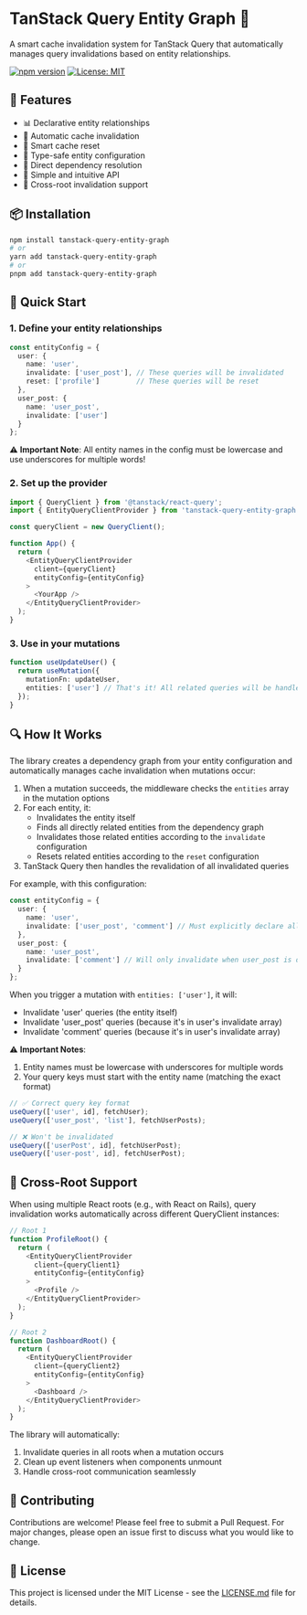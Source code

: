 # TanStack Query Entity Graph 🎯

A smart cache invalidation system for TanStack Query that automatically manages query invalidations based on entity relationships.

[![npm version](https://badge.fury.io/js/tanstack-query-entity-graph.svg)](https://badge.fury.io/js/tanstack-query-entity-graph)
[![License: MIT](https://img.shields.io/badge/License-MIT-yellow.svg)](https://opensource.org/licenses/MIT)

## 🌟 Features

- 📊 Declarative entity relationships
- 🔄 Automatic cache invalidation
- 🧹 Smart cache reset
- 🎯 Type-safe entity configuration
- 🔗 Direct dependency resolution
- 🎨 Simple and intuitive API
- 🔀 Cross-root invalidation support

## 📦 Installation

```bash
npm install tanstack-query-entity-graph
# or
yarn add tanstack-query-entity-graph
# or
pnpm add tanstack-query-entity-graph
```

## 🚀 Quick Start

### 1. Define your entity relationships

```typescript
const entityConfig = {
  user: {
    name: 'user',
    invalidate: ['user_post'], // These queries will be invalidated
    reset: ['profile']         // These queries will be reset
  },
  user_post: {
    name: 'user_post',
    invalidate: ['user']
  }
};
```

⚠️ **Important Note**: All entity names in the config must be lowercase and use underscores for multiple words!

### 2. Set up the provider

```typescript
import { QueryClient } from '@tanstack/react-query';
import { EntityQueryClientProvider } from 'tanstack-query-entity-graph';

const queryClient = new QueryClient();

function App() {
  return (
    <EntityQueryClientProvider
      client={queryClient}
      entityConfig={entityConfig}
    >
      <YourApp />
    </EntityQueryClientProvider>
  );
}
```

### 3. Use in your mutations

```typescript
function useUpdateUser() {
  return useMutation({
    mutationFn: updateUser,
    entities: ['user'] // That's it! All related queries will be handled automatically
  });
}
```

## 🔍 How It Works

The library creates a dependency graph from your entity configuration and automatically manages cache invalidation when mutations occur:

1. When a mutation succeeds, the middleware checks the `entities` array in the mutation options
2. For each entity, it:
   - Invalidates the entity itself
   - Finds all directly related entities from the dependency graph
   - Invalidates those related entities according to the `invalidate` configuration
   - Resets related entities according to the `reset` configuration
3. TanStack Query then handles the revalidation of all invalidated queries

For example, with this configuration:
```typescript
const entityConfig = {
  user: {
    name: 'user',
    invalidate: ['user_post', 'comment'] // Must explicitly declare all entities to invalidate
  },
  user_post: {
    name: 'user_post',
    invalidate: ['comment'] // Will only invalidate when user_post is directly mutated
  }
};
```

When you trigger a mutation with `entities: ['user']`, it will:
- Invalidate 'user' queries (the entity itself)
- Invalidate 'user_post' queries (because it's in user's invalidate array)
- Invalidate 'comment' queries (because it's in user's invalidate array)

⚠️ **Important Notes**:
1. Entity names must be lowercase with underscores for multiple words
2. Your query keys must start with the entity name (matching the exact format)

```typescript
// ✅ Correct query key format
useQuery(['user', id], fetchUser);
useQuery(['user_post', 'list'], fetchUserPosts);

// ❌ Won't be invalidated
useQuery(['userPost', id], fetchUserPost);
useQuery(['user-post', id], fetchUserPost);
```

## 🔀 Cross-Root Support

When using multiple React roots (e.g., with React on Rails), query invalidation works automatically across different QueryClient instances:

```typescript
// Root 1
function ProfileRoot() {
  return (
    <EntityQueryClientProvider
      client={queryClient1}
      entityConfig={entityConfig}
    >
      <Profile />
    </EntityQueryClientProvider>
  );
}

// Root 2
function DashboardRoot() {
  return (
    <EntityQueryClientProvider
      client={queryClient2}
      entityConfig={entityConfig}
    >
      <Dashboard />
    </EntityQueryClientProvider>
  );
}
```

The library will automatically:
1. Invalidate queries in all roots when a mutation occurs
2. Clean up event listeners when components unmount
3. Handle cross-root communication seamlessly

## 🤝 Contributing

Contributions are welcome! Please feel free to submit a Pull Request. For major changes, please open an issue first to discuss what you would like to change.

## 📝 License

This project is licensed under the MIT License - see the [LICENSE.md](LICENSE.md) file for details.